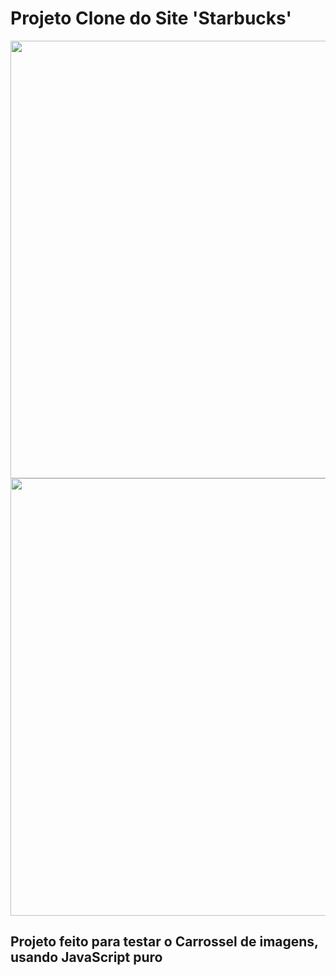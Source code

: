 # Projeto Clone do Site 'Starbucks'

<div align="center">
  <img src="https://user-images.githubusercontent.com/67977860/142000259-426dd3ea-4423-4c1b-bd69-b96c48085934.png" width="700px">
  <img src="https://user-images.githubusercontent.com/67977860/142001423-4a5d5b5c-60bb-4e38-be06-a4a2282b1162.png" width="700px">
</div>

## Projeto feito para testar o Carrossel de imagens, usando JavaScript puro ##
